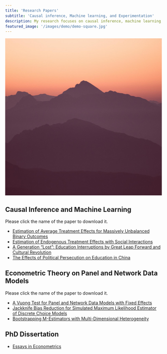 ```yaml
---
title: 'Research Papers'
subtitle: 'Causal inference, Machine learning, and Experimentation'
description: My research focuses on causal inference, machine learning, and experimentation. I work on data structure models, including cross-sectional, panel, and network data. My current research combines machine learning algorithms with traditional econometric methods for estimating causal effects. Please click to see my research papers.
featured_image: '/images/demo/demo-square.jpg'
---
```

![](/images/demo/demo-square.jpg)

## Causal Inference and Machine Learning

Please click the name of the paper to download it.

* [Estimation of Average Treatment Effects for Massively Unbalanced Binary Outcomes](https://github.com/Lilyliu8262/Lily-s-Website/blob/main/Papers/Rare_Events.pdf)
* [Estimation of Endogenous Treatment Effects with Social Interactions](https://github.com/Lilyliu8262/Lily-s-Website/blob/main/Papers/Network_Effects.pdf)
* [A Generation “Lost”: Education Interruptions by Great Leap Forward and Cultural Revolution](https://github.com/Lilyliu8262/Lily-s-Website/blob/main/Papers/Education.pdf)
* [The Effects of Political Persecution on Education in China](https://github.com/Lilyliu8262/Lily-s-Website/blob/main/Papers/Political_Persecution.pdf)



## Econometric Theory on Panel and Network Data Models

Please click the name of the paper to download it.

* [A Vuong Test for Panel and Network Data Models with Fixed Effects](https://github.com/Lilyliu8262/Lily-s-Website/blob/main/Papers/Selection_Test.pdf)
* [Jackknife Bias Reduction for Simulated Maximum Likelihood Estimator of Discrete Choice Models](https://github.com/Lilyliu8262/Lily-s-Website/blob/main/Papers/Jackknife.pdf)
* [Bootstrapping M-Estimators with Multi-Dimensional Heterogeneity](https://github.com/Lilyliu8262/Lily-s-Website/blob/main/Papers/Bootstrap.pdf)

## PhD Dissertation
* [Essays in Econometrics](https://github.com/Lilyliu8262/econ/blob/main/Papers/Essays%20in%20Econometrics.pdf)

